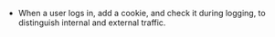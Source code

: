 - When a user logs in, add a cookie, and check it during logging, to distinguish internal and external traffic.
